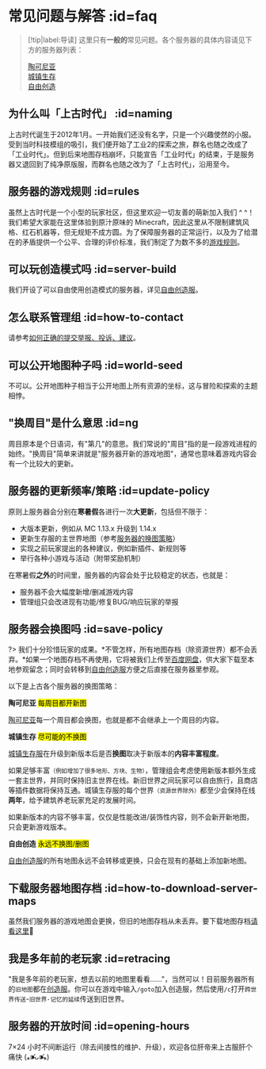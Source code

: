 # 常见问题与解答 :id=faq

> [!tip|label:导读]
> 这里只有**一般的**常见问题。各个服务器的具体内容请见下方的服务器列表：
>
> [陶可尼亚](/mew)  
> [城镇生存](/sur)  
> [自由创造](/cre)

## 为什么叫「上古时代」 :id=naming

上古时代诞生于2012年1月。一开始我们还没有名字，只是一个兴趣使然的小服。受到当时科技模组的吸引，我们便开始了工业2的探索之旅，群名也随之改成了「工业时代」。但到后来地图存档崩坏，只能宣告「工业时代」的结束，于是服务器又退回到了纯净原版服，而群名也随之改为了「上古时代」，沿用至今。

## 服务器的游戏规则 :id=rules

虽然上古时代是一个小型的玩家社区，但这里欢迎一切友善的萌新加入我们 ^ ^！我们希望大家能在这里体验到原汁原味的 Minecraft，因此这里从不限制建筑风格、红石机器等，但无规矩不成方圆。为了保障服务器的正常运行，以及为了给潜在的矛盾提供一个公平、合理的评价标准，我们制定了为数不多的[游戏规则](welcome/rules.md)。

## 可以玩创造模式吗 :id=server-build

我们开设了可以自由使用创造模式的服务器，详见[自由创造服](/mc-servers/creative.md)。

## 怎么联系管理组 :id=how-to-contact

请参考[如何正确的提交举报、投诉、建议](https://bbs.mimaru.me/d/70)。

## 可以公开地图种子吗 :id=world-seed

不可以。公开地图种子相当于公开地图上所有资源的坐标，这与冒险和探索的主题相悖。

## "换周目"是什么意思 :id=ng

周目原本是个日语词，有"第几"的意思。我们常说的"周目"指的是一段游戏进程的始终。"换周目"简单来讲就是"服务器开新的游戏地图"，通常也意味着游戏内容会有一个比较大的更新。

## 服务器的更新频率/策略 :id=update-policy

原则上服务器会分别在**寒暑假**各进行一次**大更新**，包括但不限于：

- 大版本更新，例如从 MC 1.13.x 升级到 1.14.x
- 更新生存服的主世界地图（参考[服务器的换图策略](#save-policy)）
- 实现之前玩家提出的各种建议，例如新插件、新规则等
- 举行各种小游戏与活动（附带奖励机制）

在寒暑假**之外**的时间里，服务器的内容会处于比较稳定的状态，也就是：

- 服务器不会大幅度新增/删减游戏内容
- 管理组只会改进现有功能/修复BUG/响应玩家的举报

## 服务器会换图吗 :id=save-policy

?> 我们十分珍惜玩家的成果。*不管怎样，所有地图存档（除资源世界）都不会丢弃。*如果一个地图存档不再使用，它将被我们上传至[百度网盘](https://pan.baidu.com/s/1mg2vwqk)，供大家下载至本地参观留念；同时会转移到[自由创造服](../mc-servers/creative.md)方便之后直接在服务器里参观。

以下是上古各个服务器的换图策略：

**<i class="fas fa-fan"></i>陶可尼亚** <mark>每周目都开新图</mark>

[陶可尼亚](/mc-servers/mew.md)每一个周目都会换图，也就是都不会继承上一个周目的内容。

**<i class="fas fa-mug-hot"></i>城镇生存** <mark>尽可能的不换图</mark>

[城镇生存服](/mc-servers/survival.md)在升级到新版本后是否**换图**取决于新版本的**内容丰富程度**。

如果足够丰富<small>（例如增加了很多地形、方块、生物）</small>，管理组会考虑使用新版本额外生成一套主世界，并同时保持旧主世界在线。新旧世界之间玩家可以自由旅行，且商店等插件数据将保持互通。城镇生存服的每个世界<small>（资源世界除外）</small>都至少会保持在线**两年**，给予建筑养老玩家充足的发展时间。

如果新版本的内容不够丰富，仅仅是性能改进/装饰性内容，则不会新开新地图，只会更新游戏版本。

**<i class="fas fa-splotch"></i>自由创造** <mark>永远不换图/删图</mark>

[自由创造服](/mc-servers/creative.md)的所有地图永远不会转移或更换，只会在现有的基础上添加新地图。

<!-- ### [探索模组服](/mod)的策略

探索模组服每一[周目](#ng)都会使用全新的地图存档/模组列表，也就是不会出现旧地图和新地图同时在线的情况。*这是因为模组服的游戏地图并没有原版的兼容性。旧地图绝大多数情况无法运行在新服务器里。*请放心，旧地图存档不会删除。每当一个周目结束后，服务器的旧地图存档会伴随对应的专用客户端一起上传到网盘，供大家下载至本地 ^ ^ -->

## 下载服务器地图存档 :id=how-to-download-server-maps

虽然我们服务器的游戏地图会更换，但旧的地图存档从未丢弃。要下载地图存档[请看这里](/navbar/downloads/saves.md)🥳

## 我是多年前的老玩家 :id=retracing

"我是多年前的老玩家，想去以前的地图里看看……"，当然可以！目前服务器所有的`旧地图`都在[创造服](/mc-servers/creative.md)。你可以在游戏中输入`/goto`加入创造服，然后使用`/c`打开`跨世界传送`-`旧世界·记忆的延续`传送到旧世界。

## 服务器的开放时间 :id=opening-hours

7×24 小时不间断运行（除去间接性的维护、升级），欢迎各位肝帝来上古服肝个痛快 (⁎⁍̴̛ᴗ⁍̴̛⁎)

[trade]: /plugins/trade.md
